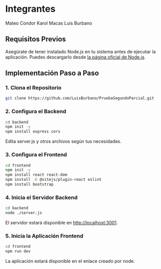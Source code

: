 # Integrantes
Mateo Condor
Karol Macas
Luis Burbano

## Requisitos Previos

Asegúrate de tener instalado Node.js en tu sistema antes de ejecutar la aplicación. Puedes descargarlo desde [la página oficial de Node.js](https://nodejs.org/).


## Implementación Paso a Paso

### 1. Clona el Repositorio

```bash
git clone https://github.com/LuisBurbano/PruebaSegundoParcial.git

```
### 2. Configura el Backend
``` bash
cd backend
npm init -y
npm install express cors
```
Edita server.js y otros archivos según tus necesidades.

### 3. Configura el Frontend
```bash
cd frontend
npm init -y
npm install react react-dom
npm install -D @vitejs/plugin-react eslint
npm install bootstrap
```

### 4. Inicia el Servidor Backend
```bash
cd backend
node ./server.js
```
El servidor estará disponible en [http://localhost:3001](http://localhost:3001).

### 5. Inicia la Aplicación Frontend
```bash
cd frontend
npm run dev
```
La aplicación estará disponible en el enlace creado por node.


